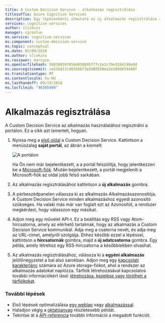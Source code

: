 ```yaml
---
title: A Custom Decision Service - alkalmazás regisztrálása
titlesuffix: Azure Cognitive Services
description: Egy lépésenkénti útmutató az új alkalmazás regisztrálása az Azure Custom Decision Service.
services: cognitive-services
author: slivkins
manager: cgronlun
ms.service: cognitive-services
ms.component: custom-decision-service
ms.topic: conceptual
ms.date: 05/09/2018
ms.author: slivkins
ms.reviewer: marcozo
ms.openlocfilehash: 598300597856d858095ff7c2e2cf9e9264190a9d
ms.sourcegitcommit: ce526d13cd826b6f3e2d80558ea2e289d034d48f
ms.translationtype: MT
ms.contentlocale: hu-HU
ms.lasthandoff: 09/19/2018
ms.locfileid: "46365400"
---
```

# <a name="register-your-application"></a>Alkalmazás regisztrálása

A Custom Decision Service az alkalmazás használatához regisztrálni a portálon. Ez a cikk azt ismerteti, hogyan.

1. Nyissa meg a [első oldal](https://ds.microsoft.com/) a Custom Decision Service. Kattintson a menüszalag **saját portál**, az ábrán a kiemelt:

    ![A portálon](./media/portal.png)

    Ha Ön nem már bejelentkezett, a a portál felszólítja, hogy jelentkezzen be a [Microsoft-fiók](https://account.microsoft.com/account). Miután bejelentkezett, a portál megjeleníti a Microsoft-fiók az oldal jobb felső sarkában.

2. Az alkalmazás regisztrálásához kattintson a **új alkalmazás** gombra.

3. A párbeszédpanelen válassza ki az alkalmazás Alkalmazásazonosítója. A Custom Decision Service minden alkalmazáshoz egyedi azonosító szükséges. Ha valaki más már van foglalt ezt az Azonosítót, a rendszer megkérdezi, hogy válasszon egy másikat.

4. Adjon meg egy művelet API-t. Ez a beállítás egy RSS vagy Atom-hírcsatorna, amely az elérhető tartalmak, hogy az alkalmazás a Custom Decision Service kommunikál. Adja meg a csatorna nevét, és adja meg az URL-címet, amelyről szolgálja. Ehhez később ezzel a lépéssel, kattintson a **hírcsatornák** gombra, majd a **új adatcsatorna** gombra. Egy példa, amely létrehoz egy RSS-hírcsatorna a későbbiekben olvashat.

5. Az alkalmazás regisztrálásához, válassza ki a **egyéni alkalmazás** jelölőnégyzetet a bal alsó sarokban. Adjon meg egy [kapcsolati karakterlánc](../../storage/common/storage-configure-connection-string.md) számára az Azure storage-fiókot, ahol a rendszer az alkalmazás adatokat naplózza. Tárfiók létrehozásával kapcsolatos további információkért lásd: [létrehozása, kezelése vagy törölheti a tárfiókokat](../../storage/common/storage-create-storage-account.md).

### <a name="next-steps"></a>További lépések

* Első lépések optimalizálása [egy weblap](custom-decision-service-get-started-browser.md) vagy [alkalmazással](custom-decision-service-get-started-app.md).
* Haladjon végig a [oktatóanyag](custom-decision-service-tutorial-news.md) részletesebb példát.
* Tekintse át a [API-referencia](custom-decision-service-api-reference.md) további információ a megadott funkciót.